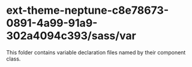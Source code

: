 # ext-theme-neptune-c8e78673-0891-4a99-91a9-302a4094c393/sass/var

This folder contains variable declaration files named by their component class.
